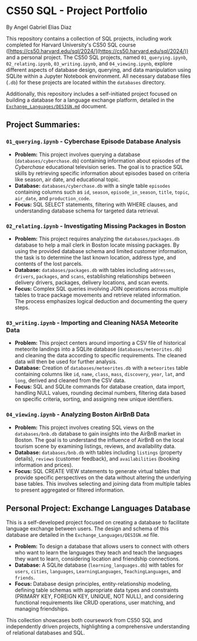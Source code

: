 # CS50 SQL - Project Portfolio

By Angel Gabriel Elias Diaz

This repository contains a collection of SQL projects, including work completed for Harvard University's CS50 SQL course ([https://cs50.harvard.edu/sql/2024/](https://cs50.harvard.edu/sql/2024/)) and a personal project. The CS50 SQL projects, named `01_querying.ipynb`, `02_relating.ipynb`, `03_writing.ipynb`, and `04_viewing.ipynb`, explore different aspects of database design, querying, and data manipulation using SQLite within a Jupyter Notebook environment. All necessary database files (`.db`) for these projects are located within the `databases` directory.

Additionally, this repository includes a self-initiated project focused on building a database for a language exchange platform, detailed in the [`Exchange_Languages/DESIGN.md`](Exchange_Languages/DESIGN.md) document.

## Project Summaries:

### `01_querying.ipynb` - Cyberchase Episode Database Analysis

* **Problem:** This project involves querying a database (`databases/cyberchase.db`) containing information about episodes of the *Cyberchase* educational television series. The goal is to practice SQL skills by retrieving specific information about episodes based on criteria like season, air date, and educational topic.
* **Database:** `databases/cyberchase.db` with a single table `episodes` containing columns such as `id`, `season`, `episode_in_season`, `title`, `topic`, `air_date`, and `production_code`.
* **Focus:** SQL SELECT statements, filtering with WHERE clauses, and understanding database schema for targeted data retrieval.

### `02_relating.ipynb` - Investigating Missing Packages in Boston

* **Problem:** This project requires analyzing the `databases/packages.db` database to help a mail clerk in Boston locate missing packages. By using the provided database schema and limited customer information, the task is to determine the last known location, address type, and contents of the lost parcels.
* **Database:** `databases/packages.db` with tables including `addresses`, `drivers`, `packages`, and `scans`, establishing relationships between delivery drivers, packages, delivery locations, and scan events.
* **Focus:** Complex SQL queries involving JOIN operations across multiple tables to trace package movements and retrieve related information. The process emphasizes logical deduction and documenting the query steps.

### `03_writing.ipynb` - Importing and Cleaning NASA Meteorite Data

* **Problem:** This project centers around importing a CSV file of historical meteorite landings into a SQLite database (`databases/meteorites.db`) and cleaning the data according to specific requirements. The cleaned data will then be used for further analysis.
* **Database:** Creation of `databases/meteorites.db` with a `meteorites` table containing columns like `id`, `name`, `class`, `mass`, `discovery`, `year`, `lat`, and `long`, derived and cleaned from the CSV data.
* **Focus:** SQL and SQLite commands for database creation, data import, handling NULL values, rounding decimal numbers, filtering data based on specific criteria, sorting, and assigning new unique identifiers.

### `04_viewing.ipynb` - Analyzing Boston AirBnB Data

* **Problem:** This project involves creating SQL views on the `databases/bnb.db` database to gain insights into the AirBnB market in Boston. The goal is to understand the influence of AirBnB on the local tourism scene by examining listings, reviews, and availability data.
* **Database:** `databases/bnb.db` with tables including `listings` (property details), `reviews` (customer feedback), and `availabilities` (booking information and prices).
* **Focus:** SQL CREATE VIEW statements to generate virtual tables that provide specific perspectives on the data without altering the underlying base tables. This involves selecting and joining data from multiple tables to present aggregated or filtered information.

## Personal Project: Exchange Languages Database

This is a self-developed project focused on creating a database to facilitate language exchange between users. The design and schema of this database are detailed in the `Exchange_Languages/DESIGN.md` file.

* **Problem:** To design a database that allows users to connect with others who want to learn the languages they teach and teach the languages they want to learn, considering location and friendship connections.
* **Database:** A SQLite database (`learning_languages.db`) with tables for `users`, `cities`, `languages`, `LearningLanguages`, `TeachingLanguages`, and `friends`.
* **Focus:** Database design principles, entity-relationship modeling, defining table schemas with appropriate data types and constraints (PRIMARY KEY, FOREIGN KEY, UNIQUE, NOT NULL), and considering functional requirements like CRUD operations, user matching, and managing friendships.

This collection showcases both coursework from CS50 SQL and independently driven projects, highlighting a comprehensive understanding of relational databases and SQL.